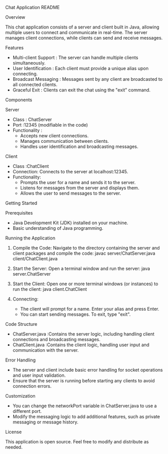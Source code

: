 Chat Application README

Overview

This chat application consists of a server and client built in Java, allowing multiple users to connect and communicate in real-time. The server manages client connections, while clients can send and receive messages.

Features

- Multi-client Support : The server can handle multiple clients simultaneously.
- User Identification : Each client must provide a unique alias upon connecting.
- Broadcast Messaging : Messages sent by any client are broadcasted to all connected clients.
- Graceful Exit : Clients can exit the chat using the "exit" command.

Components

Server

- Class : ChatServer
- Port :12345 (modifiable in the code)
- Functionality :
  - Accepts new client connections.
  - Manages communication between clients.
  - Handles user identification and broadcasting messages.

Client

- Class :ChatClient
- Connection: Connects to the server at localhost:12345.
- Functionality:
  - Prompts the user for a name and sends it to the server.
  - Listens for messages from the server and displays them.
  - Allows the user to send messages to the server.

Getting Started

Prerequisites

- Java Development Kit (JDK) installed on your machine.
- Basic understanding of Java programming.

Running the Application

1. Compile the Code:
   Navigate to the directory containing the server and client packages and compile the code:
     javac server/ChatServer.java client/ChatClient.java
   
2. Start the Server:
   Open a terminal window and run the server:
     java server.ChatServer
   
3. Start the Client:
   Open one or more terminal windows (or instances) to run the client:
     java client.ChatClient
   
4. Connecting:
   - The client will prompt for a name. Enter your alias and press Enter.
   - You can start sending messages. To exit, type "exit".

Code Structure

- ChatServer.java :Contains the server logic, including handling client connections and broadcasting messages.
- ChatClient.java :Contains the client logic, handling user input and communication with the server.

Error Handling

- The server and client include basic error handling for socket operations and user input validation.
- Ensure that the server is running before starting any clients to avoid connection errors.

Customization

- You can change the networkPort variable in ChatServer.java to use a different port.
- Modify the messaging logic to add additional features, such as private messaging or message history.

License

This application is open source. Feel free to modify and distribute as needed.
